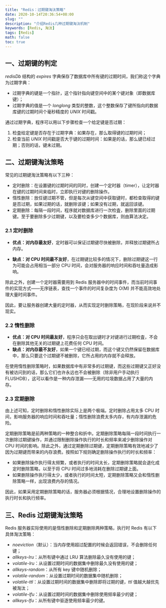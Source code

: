 ```yaml
---
title: "Redis：过期键淘汰策略"
date: 2020-10-14T20:36:54+08:00
slug: ""
description: "介绍Redis几种过期键淘汰机制"
keywords: [Redis, 淘汰]
tags: [Redis]
math: false
toc: true
---
```


## 一、过期键的判定

*redisDb* 结构的 *expires* 字典保存了数据库中所有键的过期时间，我们称这个字典为过期字典：

* 过期字典的键是一个指针，这个指针指向键空间中的某个键对象（即数据库键）；
* 过期字典的值是一个 *longlong* 类型的整数，这个整数保存了键所指向的数据库键的过期时间个毫秒精度的 *UNIX* 时间戳。

通过过期字典，程序可以用以下步骤检查一个给定键是否过期：

1. 检査给定键是否存在于过期字典：如果存在，那么取得键的过期时间；
2. 检查当前 *UNIX* 时间戳是否大于键的过期时间：如果是的话，那么键已经过期；否则的话，键未过期。

## 二、过期键淘汰策略

常见的过期键淘汰策略有以下三种：

* 定时删除：在设置键的过期时间的同时，创建一个定时器（timer），让定时器在键的过期时间来临时，立即执行对键的删除操作。
* 惰性删除：放任键过期不管，但是每次从键空间中获取键时，都检查取得的键是否过期，如果过期的话，就删除该键；如果没有过期，就返回该键。
* 定期删除：每隔一段时间，程序就对数据库进行一次检査，删除里面的过期键。至于要删除多少过期键，以及要检查多少个数据库，则由算法决定。

### 2.1 定时删除

* **优点：对内存最友好**，定时器可以保证过期键尽快被删除，并释放过期键所占内存。

* **缺点：对 CPU 时间最不友好**，在过期键比较多的情况下，删除过期键这一行为可能会占用相当一部分 CPU 时间，会对服务器的响应时间和吞吐量造成影响。

除此之外，创建一个定时器需要用到 Redis 服务器中的时间事件，而当前时间事件的实现方式——无序链表，查找一个事件的时间复杂度为 O(M) 并不能高效地处理大量时间事件。

因此，要让服务器创建大量的定时器，从而实现定时删除策略，在现阶段来说并不现实。

### 2.2 惰性删除

* **优点：对 CPU 时间最友好**，程序只会在取出键时才对键进行过期检査，不会在删除其他无关的过期键上花费任何 CPU 时间。
* **缺点：对内存最不友好**，如果一个键已经过期，而这个键又仍然保留在数据库中，那么只要这个过期键不被删除，它所占用的内存就不会释放。

在使用惰性删除策略时，如果数据库中有非常多的过期键，而这些过期键又正好没有被访问到的话，那么它们也许永远也不会被删除（除非用户手动执行 FLUSHDB），这可以看作是一种内存泄漏——无用的垃圾数据占用了大量的内存。

### 2.3 定期删除

由上述可知，定时删除和惰性删除实际上是两个极端。定时删除占用太多 CPU 时间，影响服务器的响应时间和吞吐量；惰性删除浪费太多内存，有内存泄漏的危险。

定期删除策略是前两种策略的一种整合和折中。定期删除策略每隔一段时间执行一次删除过期键操作，并通过限制删除操作执行的时长和频率来减少删除操作对 CPU 时间的影响。除此之外，通过定期删除过期键，定期删除策略有效地减少了因为过期键而带来的内存浪费。按照如下规则确定删除操作执行的时长和频率：

* 如果删除操作执行得太频繁，或者执行的时间太长，定期删除策略就会退化成定时删除策略，以至于将 CPU 时间过多地消耗在删除过期键上面。
* 如果删除操作执行得太少，或者执行的时间太短，定期删除策略又会和惰性删除策略一样，出现浪费内存的情况。

因此，如果采用定期删除策略的话，服务器必须根据情况，合理地设置删除操作的执行时长和执行频率。

## 三、Redis 过期键淘汰策略

Redis 服务器实际使用的是惰性删除和定期删除两种策略，执行时 Redis 有以下具体淘汰策略：

* *noeviction*（默认）：当内存使用超过配置的时候会返回错误，不会删除任何键；
* *allkeys-lru*：从所有键中通过 LRU 算法删除最久没有使用的键；
* *volatile-lru*：从设置过期时间的数据集中删除最久没有使用的键；
* *allkeys-random*：从所有 key 键中随机删除；
* *volatile-random*：从设置过期时间的数据集中随机删除；
* *volatile-ttl*：从设置过期时间的数据集中删除即将过期的键，*ttl* 值越大越优先被淘汰；
* *volatile-lfu*：从设置过期时间的数据集中删除使用频率最少的键；
* *allkeys-lfu*：从所有键中驱逐使用频率最少的键。